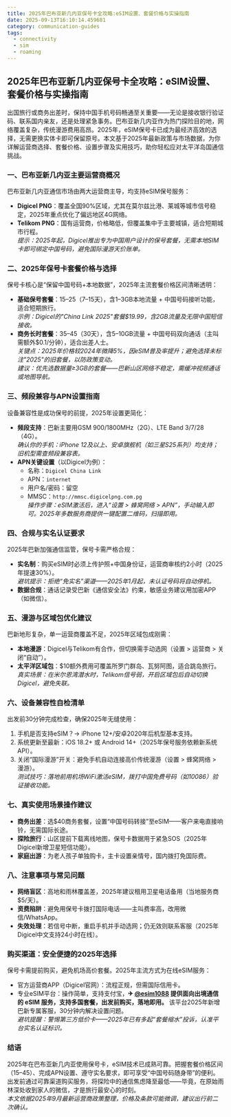 ```yaml
---
title: 2025年巴布亚新几内亚保号卡全攻略:eSIM设置、套餐价格与实操指南
date: 2025-09-13T16:10:14.459681
category: communication-guides
tags:
  - connectivity
  - sim
  - roaming
---
```


## 2025年巴布亚新几内亚保号卡全攻略：eSIM设置、套餐价格与实操指南

出国旅行或商务出差时，保持中国手机号码畅通至关重要——无论是接收银行验证码、联系国内亲友，还是处理紧急事务。巴布亚新几内亚作为热门探险目的地，网络覆盖复杂，传统漫游费用高昂。2025年，eSIM保号卡已成为最经济高效的选择，无需更换实体卡即可保留原号。本文基于2025年最新政策与市场数据，为你详解运营商选择、套餐价格、设置步骤及实用技巧，助你轻松应对太平洋岛国通信挑战。

### 一、巴布亚新几内亚主要运营商概况
巴布亚新几内亚通信市场由两大运营商主导，均支持eSIM保号服务：
- **Digicel PNG**：覆盖全国90%区域，尤其在莫尔兹比港、莱城等城市信号稳定，2025年重点优化了偏远地区4G网络。
- **Telikom PNG**：国有运营商，价格略低，但覆盖集中于主要城镇，适合短期城市行程。  
*提示：2025年起，Digicel推出专为中国用户设计的保号套餐，无需本地SIM卡即可绑定中国号码，避免国际漫游天价账单。*

### 二、2025年保号卡套餐价格与选择
保号卡核心是“保留中国号码+本地数据”，2025年主流套餐价格区间清晰透明：
- **基础保号套餐**：$15–$25（7–15天），含1–3GB本地流量 + 中国号码接听功能，适合短期旅行。  
  *示例：Digicel的"China Link 2025"套餐$19.99，含2GB流量及无限中国短信接收。*
- **商务长时套餐**：$35–$45（30天），含5–10GB流量 + 中国号码双向通话（主叫需额外$0.1/分钟），适合出差人士。  
  *关键点：2025年价格较2024年微降5%，因eSIM普及率提升；避免选择未标注"2025"的旧套餐，以防政策变动。*  
*建议：优先选数据量≥3GB的套餐——巴新山区网络不稳定，需缓冲视频通话或地图导航。*

### 三、频段兼容与APN设置指南
设备兼容性是成功保号的前提，2025年设置更简化：
- **频段支持**：巴新主要用GSM 900/1800MHz（2G）、LTE Band 3/7/28（4G）。  
  *确认你的手机：iPhone 12及以上、安卓旗舰机（如三星S25系列）均支持；旧机型需查频段兼容表。*
- **APN关键设置**（以Digicel为例）：  
  - 名称：`Digicel China Link`  
  - APN：`internet`  
  - 用户名/密码：留空  
  - MMSC：`http://mmsc.digicelpng.com.pg`  
  *操作步骤：eSIM激活后，进入“设置 > 蜂窝网络 > APN”，手动输入即可。2025年多数服务商提供一键配置二维码，扫描即用。*

### 四、合规与实名认证要求
2025年巴新加强通信监管，保号卡需严格合规：
- **实名制**：购买eSIM时必须上传护照+中国身份证，运营商审核约2小时（2025年提速30%）。  
  *避坑提示：拒绝“免实名”渠道——2025年1月起，未认证号码将自动停机。*
- **数据合规**：通话记录受巴新《通信安全法》约束，敏感业务建议用加密APP（如微信）。

### 五、漫游与区域包优化建议
巴新地形复杂，单一运营商覆盖不足，2025年区域包成刚需：
- **本地漫游**：Digicel与Telikom有合作，但切换需手动选网（设置 > 运营商 > 关闭“自动”）。  
- **太平洋区域包**：$10额外费用可覆盖所罗门群岛、瓦努阿图，适合跳岛旅行。  
  *真实场景：在米尔恩湾潜水时，Telikom信号弱，开启区域包后自动切换Digicel，避免失联。*

### 六、设备兼容性自检清单
出发前30分钟完成检查，确保2025年无缝使用：
1. 手机是否支持eSIM？→ iPhone 12+/安卓2020年后机型基本支持。  
2. 系统更新至最新：iOS 18.2+ 或 Android 14+（2025年保号服务依赖新系统API）。  
3. 关闭“国际漫游”开关：避免手机自动连接高价传统漫游（设置 > 蜂窝网络 > 漫游）。  
*测试技巧：落地前用机场WiFi激活eSIM，拨打中国免费号码（如10086）验证接收功能。*

### 七、真实使用场景操作建议
- **商务出差**：选$40商务套餐，设置“中国号码转接”至eSIM——客户来电直接响铃，无需国际长途。  
- **探险旅行**：山区提前下载离线地图，保号卡数据用于紧急SOS（2025年Digicel新增卫星短信功能）。  
- **家庭出游**：为老人孩子单独购卡，主卡设置亲情号，国内拨打免国际费。

### 八、注意事项与常见问题
- **网络盲区**：高地和雨林覆盖差，2025年建议租用卫星电话备用（当地服务商$5/天）。  
- **资费陷阱**：避免用保号卡拨打国际电话——主叫费率高，改用微信/WhatsApp。  
- **失效处理**：若信号中断，重启手机并手动选网；仍无效则联系客服（2025年Digicel中文支持24小时在线）。

### 购买渠道：安全便捷的2025年选择
保号卡需提前购买，避免机场高价套餐。2025年主流方式为在线eSIM服务：  
- 官方运营商APP（Digicel官网）：流程正规，但需国际信用卡。  
- 专业eSIM平台：操作简单，支持支付宝，**✈ [@esim1088](https://t.me/s/esim1088) 提供面向出境通信的 eSIM 服务，支持多国套餐，出发前购买，落地即用。** 该平台2025年新增巴新专属客服，30分钟内解决设置问题。  
*避坑提醒：警惕第三方低价卡——2025年已有多起“套餐缩水”投诉，认准平台实名认证标识。*

### 结语
2025年在巴布亚新几内亚使用保号卡，eSIM技术已成熟可靠。把握套餐价格区间（$15–$45）、完成APN设置、遵守实名要求，即可享受“中国号码随身带”的便利。出发前通过可靠渠道购买服务，将探险中的通信焦虑降至最低——毕竟，在原始雨林深处收到家人的微信，才是旅行最安心的时刻。  
*本文依据2025年9月最新运营商政策整理，价格及条款可能微调，建议出行前二次确认。*